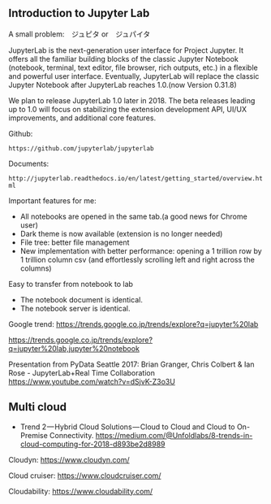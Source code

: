 ## Introduction to Jupyter Lab
A small problem:　ジュピタ or　ジュパイタ		

JupyterLab is the next-generation user interface for Project Jupyter. It offers all the familiar building blocks of the classic Jupyter Notebook (notebook, terminal, text editor, file browser, rich outputs, etc.) in a flexible and powerful user interface. Eventually, JupyterLab will replace the classic Jupyter Notebook after JupyterLab reaches 1.0.(now Version 0.31.8)

We plan to release JupyterLab 1.0 later in 2018. The beta releases leading up to 1.0 will focus on stabilizing the extension development API, UI/UX improvements, and additional core features.

Github: 

```https://github.com/jupyterlab/jupyterlab```

Documents:

```http://jupyterlab.readthedocs.io/en/latest/getting_started/overview.html```

Important features for me:
- All notebooks are opened in the same tab.(a good news for Chrome user)
- Dark theme is now available (extension is no longer needed)
- File tree: better file management
- New implementation with better performance:  opening a 1 trillion row by 1 trillion column csv (and effortlessly scrolling left and right across the columns)	

Easy to transfer from notebook to lab
- The notebook document is identical.
- The notebook server is identical.

Google trend:
https://trends.google.co.jp/trends/explore?q=jupyter%20lab

https://trends.google.co.jp/trends/explore?q=jupyter%20lab,jupyter%20notebook

Presentation from PyData Seattle 2017:
Brian Granger, Chris Colbert & Ian Rose - JupyterLab+Real Time Collaboration
https://www.youtube.com/watch?v=dSjvK-Z3o3U

## Multi cloud

- Trend 2 — Hybrid Cloud Solutions — Cloud to Cloud and Cloud to On-Premise Connectivity.
https://medium.com/@Unfoldlabs/8-trends-in-cloud-computing-for-2018-d893be2d8989


Cloudyn:
https://www.cloudyn.com/

Cloud cruiser:
https://www.cloudcruiser.com/

Cloudability:
https://www.cloudability.com/

